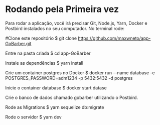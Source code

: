 # Rodando pela Primeira vez
Para rodar a aplicação, você irá precisar Git, Node.js, Yarn, Docker e Postbird instalados no seu computador.
No terminal rode:

\#Clone este repositório
$ git clone https://github.com/maxwneto/app-GoBarber.git

Entre na pasta criada
$ cd app-GoBarber

Instale as dependências
$ yarn install

Crie um container postgres no Docker
$ docker run --name database -e POSTGRES_PASSWORD=adm1234 -p 5432:5432 -d postgres

Inicie o container database
$ docker start datase

Crie o banco de dados chamado gobarber utilizando o Postbird.

Rode as Migrations
$ yarn sequelize db:migrate

Rode o servidor
$ yarn dev

